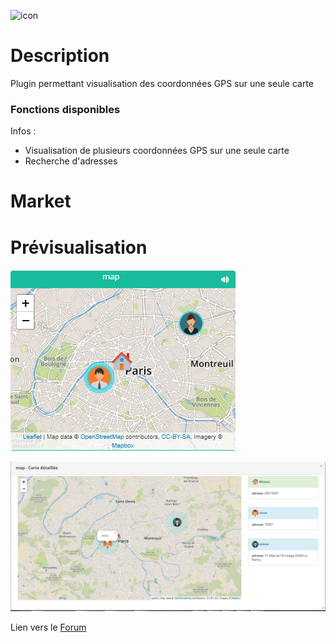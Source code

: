 ![icon](../images/Multiloc_icon.png)

# Description

Plugin permettant visualisation des coordonnées GPS sur une seule carte

### Fonctions disponibles
Infos :
* Visualisation de plusieurs coordonnées GPS sur une seule carte
* Recherche d'adresses

# Market


# Prévisualisation

![Screenshot1](../images/Screenshot1.png)

![Screenshot2](../images/Screenshot2.png)

Lien vers le [Forum](https://www.nextdom.org/community/plugin-multiloc)
